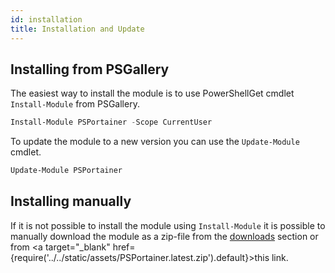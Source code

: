 ```yaml
---
id: installation
title: Installation and Update
---
```


## Installing from PSGallery

The easiest way to install the module is to use PowerShellGet cmdlet <code>Install-Module</code> from PSGallery. 

```powershell
Install-Module PSPortainer -Scope CurrentUser
```

To update the module to a new version you can use the <code>Update-Module</code> cmdlet.

```powershell
Update-Module PSPortainer
```

## Installing manually

If it is not possible to install the module using <code>Install-Module</code> it is possible to manually download the module as a zip-file from the [downloads](https://getps.dev/downloads) section or from <a target="_blank" href={require('../../static/assets/PSPortainer.latest.zip').default}>this link</a>.


